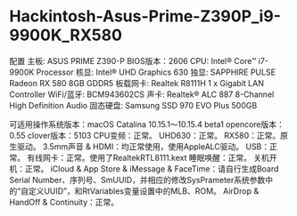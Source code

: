 # Hackintosh-Asus-Prime-Z390P_i9-9900K_RX580

配置 
主板: ASUS PRIME Z390-P 
BIOS版本：2606
CPU: Intel® Core™ i7-9900K Processor 
核显: Intel® UHD Graphics 630 
独显: SAPPHIRE PULSE Radeon RX 580 8GB GDDR5 
板载网卡: Realtek R8111H 1 x Gigabit LAN Controller 
WiFi/蓝牙: BCM943602CS 
声卡: Realtek® ALC 887 8-Channel High Definition Audio 
固态硬盘: Samsung SSD 970 EVO Plus 500GB


可适用操作系统版本：macOS Catalina 10.15.1～10.15.4 beta1
opencore版本：0.55
clover版本：5103
CPU变频：正常。
UHD630：正常。
RX580：正常。原生驱动。
3.5mm声音 & HDMI：均正常使用，使用AppleALC驱动。
USB：正常。
有线网卡：正常。使用了RealtekRTL8111.kext
睡眠唤醒：正常。
关机开机：正常。
iCloud & App Store & iMessage & FaceTime：请自行生成Board Serial Number、序列号、SmUUID，并相应的修改SysPrameter系统参数中的“自定义UUID”，和RtVariables变量设置中的MLB、ROM。
AirDrop & HandOff & Continuity：正常。
